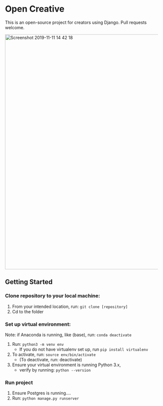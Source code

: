 # Open Creative

This is an open-source project for creators using Django. Pull requests welcome.

<img width="774" alt="Screenshot 2019-11-11 14 42 18" src="https://user-images.githubusercontent.com/1522180/68619660-7fda3f80-0491-11ea-9dcc-8de86e5acf93.png">

## Getting Started
### Clone repository to your local machine:
1. From your intended location, run: ```git clone [repository]```
2. Cd to the folder
###  Set up virtual environment:
Note: if Anaconda is running, like (base), run: ``` conda deactivate ```
1. Run: ``` python3 -m venv env ```
    - If you do not have virtualenv set up, run  ```pip install virtualenv ```
2. To activate, run: ```source env/bin/activate```
    - (To deactivate, run: deactivate)
3. Ensure your virtual environment is running Python 3.x,
    - verify by running: ```python --version```

### Run project
1. Ensure Postgres is running....
2. Run: ```python manage.py runserver```
